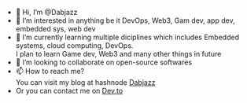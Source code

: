 - 👋 Hi, I’m @Dabjazz
- 👀 I’m interested in anything be it DevOps, Web3, Gam dev, app dev, embedded sys, web dev
- 🌱 I’m currently learning multiple diciplines which includes Embedded systems, cloud computing, DevOps.<br> I plan to learn Game dev, Web3 and many other things in future
- 💞️ I’m looking to collaborate on open-source softwares
- 📫 How to reach me? <br> You can visit my blog at hashnode [Dabjazz](dabjazz.hashnode.dev)
- Or you can contact me on [Dev.to](https://dev.to/dabjazz)

<!---
Dabjazz/Dabjazz is a ✨ special ✨ repository because its `README.md` (this file) appears on your GitHub profile.
You can click the Preview link to take a look at your changes.
--->
